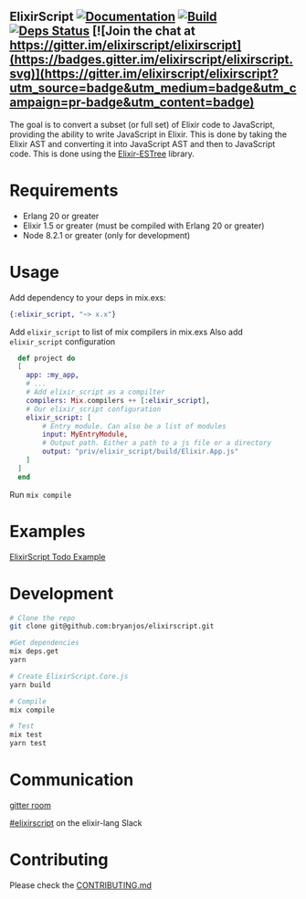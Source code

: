 ## ElixirScript [![Documentation](https://img.shields.io/badge/docs-hexpm-blue.svg)](http://hexdocs.pm/elixir_script/) [![Build](https://travis-ci.org/elixirscript/elixirscript.svg?branch=master)](https://travis-ci.org/elixirscript/elixirscript) [![Deps Status](https://beta.hexfaktor.org/badge/all/github/bryanjos/elixirscript.svg)](https://beta.hexfaktor.org/github/bryanjos/elixirscript) [![Join the chat at https://gitter.im/elixirscript/elixirscript](https://badges.gitter.im/elixirscript/elixirscript.svg)](https://gitter.im/elixirscript/elixirscript?utm_source=badge&utm_medium=badge&utm_campaign=pr-badge&utm_content=badge)

The goal is to convert a subset (or full set) of Elixir code to JavaScript, providing the ability to write JavaScript in Elixir. This is done by taking the Elixir AST and converting it into JavaScript AST and then to JavaScript code. This is done using the [Elixir-ESTree](https://github.com/elixirscript/elixir-estree) library.

Requirements
===========
* Erlang 20 or greater
* Elixir 1.5 or greater (must be compiled with Erlang 20 or greater)
* Node 8.2.1 or greater (only for development)

Usage
========

Add dependency to your deps in mix.exs:

``` elixir
{:elixir_script, "~> x.x"}
```

Add `elixir_script` to list of mix compilers in mix.exs
Also add `elixir_script` configuration

```elixir
  def project do
  [
    app: :my_app,
    # ...
    # Add elixir_script as a compilter
    compilers: Mix.compilers ++ [:elixir_script],
    # Our elixir_script configuration
    elixir_script: [
        # Entry module. Can also be a list of modules
        input: MyEntryModule,
        # Output path. Either a path to a js file or a directory
        output: "priv/elixir_script/build/Elixir.App.js"
    ]
  ]
  end
```

Run `mix compile`


Examples
==========

[ElixirScript Todo Example](https://github.com/elixirscript/todo-elixirscript)


Development
===========

```bash
# Clone the repo
git clone git@github.com:bryanjos/elixirscript.git

#Get dependencies
mix deps.get
yarn

# Create ElixirScript.Core.js
yarn build

# Compile
mix compile

# Test
mix test
yarn test
```

Communication
========

[gitter room](https://gitter.im/elixirscript/elixirscript)

[#elixirscript](https://elixir-lang.slack.com/messages/elixirscript/) on the elixir-lang Slack

Contributing
========

Please check the [CONTRIBUTING.md](CONTRIBUTING.md)

